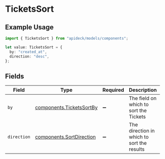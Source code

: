 # TicketsSort

## Example Usage

```typescript
import { TicketsSort } from "apideck/models/components";

let value: TicketsSort = {
  by: "created_at",
  direction: "desc",
};
```

## Fields

| Field                                                                | Type                                                                 | Required                                                             | Description                                                          | Example                                                              |
| -------------------------------------------------------------------- | -------------------------------------------------------------------- | -------------------------------------------------------------------- | -------------------------------------------------------------------- | -------------------------------------------------------------------- |
| `by`                                                                 | [components.TicketsSortBy](../../models/components/ticketssortby.md) | :heavy_minus_sign:                                                   | The field on which to sort the Tickets                               | created_at                                                           |
| `direction`                                                          | [components.SortDirection](../../models/components/sortdirection.md) | :heavy_minus_sign:                                                   | The direction in which to sort the results                           |                                                                      |